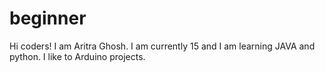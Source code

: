 # beginner

Hi coders! I am Aritra Ghosh.
I am currently 15 and I am learning JAVA and python.
I like to Arduino projects.
